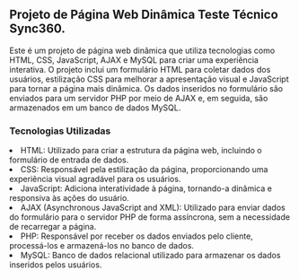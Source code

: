 <h2>Projeto de Página Web Dinâmica Teste Técnico Sync360.</h2>

Este é um projeto de página web dinâmica que utiliza tecnologias como HTML, CSS, JavaScript, AJAX e MySQL para criar uma experiência interativa. O projeto inclui um formulário HTML para coletar dados dos usuários, estilização CSS para melhorar a apresentação visual e JavaScript para tornar a página mais dinâmica. Os dados inseridos no formulário são enviados para um servidor PHP por meio de AJAX e, em seguida, são armazenados em um banco de dados MySQL.

<h3>Tecnologias Utilizadas</h3>

  <li>HTML: Utilizado para criar a estrutura da página web, incluindo o formulário de entrada de dados.</li>
  <li>CSS: Responsável pela estilização da página, proporcionando uma experiência visual agradável para os usuários.
  <li>JavaScript: Adiciona interatividade à página, tornando-a dinâmica e responsiva às ações do usuário.
  <li>AJAX (Asynchronous JavaScript and XML): Utilizado para enviar dados do formulário para o servidor PHP de forma assíncrona, sem a necessidade de recarregar a página.
  <li>PHP: Responsável por receber os dados enviados pelo cliente, processá-los e armazená-los no banco de dados.
  <li>MySQL: Banco de dados relacional utilizado para armazenar os dados inseridos pelos usuários.

